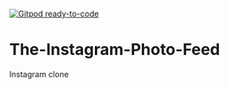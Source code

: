 [![Gitpod ready-to-code](https://img.shields.io/badge/Gitpod-ready--to--code-blue?logo=gitpod)](https://gitpod.io/#https://github.com/cristhofert/The-Instagram-Photo-Feed)

# The-Instagram-Photo-Feed

Instagram clone 